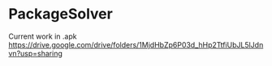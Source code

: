 # PackageSolver

Current work in .apk
https://drive.google.com/drive/folders/1MjdHbZp6P03d_hHp2TtfiUbJL5lJdnvn?usp=sharing
